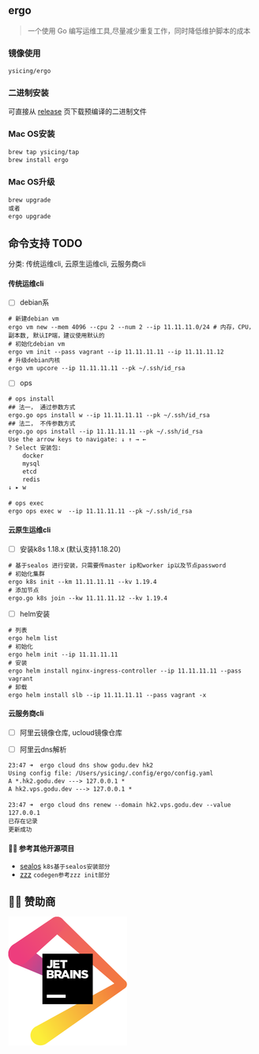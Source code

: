 ## ergo

> 一个使用 Go 编写运维工具,尽量减少重复工作，同时降低维护脚本的成本

### 镜像使用

```bash
ysicing/ergo
```

### 二进制安装

可直接从 [release](https://github.com/ysicing/ergo/releases) 页下载预编译的二进制文件

### Mac OS安装

```bash
brew tap ysicing/tap
brew install ergo
```

### Mac OS升级

```bash
brew upgrade
或者
ergo upgrade
```

## 命令支持 TODO

分类: 传统运维cli, 云原生运维cli, 云服务商cli

#### 传统运维cli

- [ ] debian系

```
# 新建debian vm
ergo vm new --mem 4096 --cpu 2 --num 2 --ip 11.11.11.0/24 # 内存，CPU，副本数, 默认IP端，建议使用默认的
# 初始化debian vm
ergo vm init --pass vagrant --ip 11.11.11.11 --ip 11.11.11.12
# 升级debian内核
ergo vm upcore --ip 11.11.11.11 --pk ~/.ssh/id_rsa

```

- [ ] ops


```
# ops install
## 法一， 通过参数方式
ergo.go ops install w --ip 11.11.11.11 --pk ~/.ssh/id_rsa
## 法二， 不传参数方式
ergo.go ops install --ip 11.11.11.11 --pk ~/.ssh/id_rsa
Use the arrow keys to navigate: ↓ ↑ → ← 
? Select 安装包: 
    docker
    mysql
    etcd
    redis
↓ ▸ w

# ops exec 
ergo ops exec w  --ip 11.11.11.11 --pk ~/.ssh/id_rsa
```

#### 云原生运维cli

- [ ] 安装k8s 1.18.x (默认支持1.18.20)

```
# 基于sealos 进行安装，只需要传master ip和worker ip以及节点password
# 初始化集群
ergo k8s init --km 11.11.11.11 --kv 1.19.4
# 添加节点
ergo.go k8s join --kw 11.11.11.12 --kv 1.19.4
```

- [ ] helm安装

```
# 列表
ergo helm list
# 初始化
ergo helm init --ip 11.11.11.11 
# 安装
ergo helm install nginx-ingress-controller --ip 11.11.11.11 --pass vagrant
# 卸载
ergo helm install slb --ip 11.11.11.11 --pass vagrant -x
```

#### 云服务商cli

- [ ] 阿里云镜像仓库, ucloud镜像仓库

- [ ] 阿里云dns解析

```bazaar
23:47 ➜  ergo cloud dns show godu.dev hk2
Using config file: /Users/ysicing/.config/ergo/config.yaml
A *.hk2.godu.dev ---> 127.0.0.1 *
A hk2.vps.godu.dev ---> 127.0.0.1 *

23:47 ➜  ergo cloud dns renew --domain hk2.vps.godu.dev --value 127.0.0.1
已存在记录
更新成功
```

#### 🎉🎉 参考其他开源项目

- [sealos](https://github.com/fanux/sealos) `k8s基于sealos安装部分`
- [zzz](https://github.com/sohaha/zzz) `codegen参考zzz init部分`


## 🎉🎉 赞助商

[![jetbrains](docs/jetbrains.svg)](https://www.jetbrains.com/?from=ergo)
